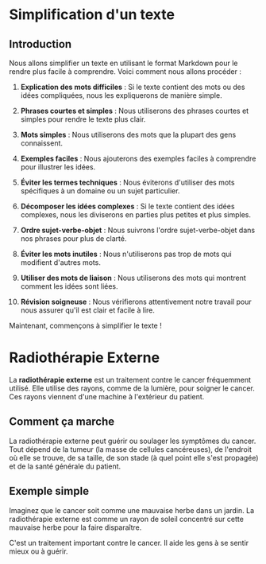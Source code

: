 # Simplification d'un texte

## Introduction
Nous allons simplifier un texte en utilisant le format Markdown pour le rendre plus facile à comprendre. Voici comment nous allons procéder :

1. **Explication des mots difficiles** : Si le texte contient des mots ou des idées compliquées, nous les expliquerons de manière simple.

2. **Phrases courtes et simples** : Nous utiliserons des phrases courtes et simples pour rendre le texte plus clair.

3. **Mots simples** : Nous utiliserons des mots que la plupart des gens connaissent.

4. **Exemples faciles** : Nous ajouterons des exemples faciles à comprendre pour illustrer les idées.

5. **Éviter les termes techniques** : Nous éviterons d'utiliser des mots spécifiques à un domaine ou un sujet particulier.

6. **Décomposer les idées complexes** : Si le texte contient des idées complexes, nous les diviserons en parties plus petites et plus simples.

7. **Ordre sujet-verbe-objet** : Nous suivrons l'ordre sujet-verbe-objet dans nos phrases pour plus de clarté.

8. **Éviter les mots inutiles** : Nous n'utiliserons pas trop de mots qui modifient d'autres mots.

9. **Utiliser des mots de liaison** : Nous utiliserons des mots qui montrent comment les idées sont liées.

10. **Révision soigneuse** : Nous vérifierons attentivement notre travail pour nous assurer qu'il est clair et facile à lire.

Maintenant, commençons à simplifier le texte !
# Radiothérapie Externe

La **radiothérapie externe** est un traitement contre le cancer fréquemment utilisé. Elle utilise des rayons, comme de la lumière, pour soigner le cancer. Ces rayons viennent d'une machine à l'extérieur du patient.

## Comment ça marche
La radiothérapie externe peut guérir ou soulager les symptômes du cancer. Tout dépend de la tumeur (la masse de cellules cancéreuses), de l'endroit où elle se trouve, de sa taille, de son stade (à quel point elle s'est propagée) et de la santé générale du patient.

## Exemple simple
Imaginez que le cancer soit comme une mauvaise herbe dans un jardin. La radiothérapie externe est comme un rayon de soleil concentré sur cette mauvaise herbe pour la faire disparaître.

C'est un traitement important contre le cancer. Il aide les gens à se sentir mieux ou à guérir.
